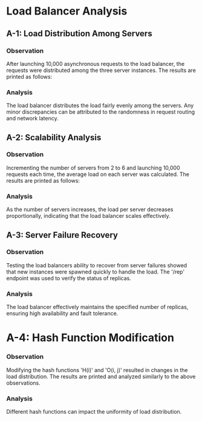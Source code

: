 # Load Balancer Analysis

## A-1: Load Distribution Among Servers

### Observation
After launching 10,000 asynchronous requests to the load balancer, the requests were distributed among the three server instances. The results are printed as follows:

### Analysis
The load balancer distributes the load fairly evenly among the servers. Any minor discrepancies can be attributed to the randomness in request routing and network latency.

## A-2: Scalability Analysis

### Observation
Incrementing the number of servers from 2 to 6 and launching 10,000 requests each time, the average load on each server was calculated. The results are printed as follows:

### Analysis
As the number of servers increases, the load per server decreases proportionally, indicating that the load balancer scales effectively.

## A-3: Server Failure Recovery

### Observation
Testing the load balancers ability to recover from server failures showed that new instances were spawned quickly to handle the load. The '/rep' endpoint was used to verify the status of replicas.

### Analysis
The load balancer effectively maintains the specified number of replicas, ensuring high availability and fault tolerance.

# A-4: Hash Function Modification

### Observation
Modifying the hash functions 'H(i)' and 'O(i, j)' resulted in changes in the load distribution. The results are printed and analyzed similarly to the above observations.

### Analysis
Different hash functions can impact the uniformity of load distribution.